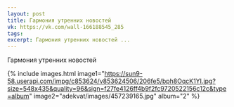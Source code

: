 ```yaml
---
layout: post
title: Гармония утренних новостей
vk: https://vk.com/wall-166188545_285
tags: 
excerpt: Гармония утренних новостей ...
---
```

Гармония утренних новостей

{% include images.html image1="https://sun9-58.userapi.com/impg/c853624/v853624506/206fe5/bph8OqcK1YI.jpg?size=548x435&quality=96&sign=f27fe4126ff4b9f2fc9720522156c12c&type=album" image2="adekvat/images/457239165.jpg" album="2" %}